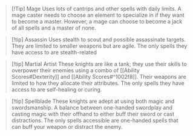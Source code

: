 
> [!Tip] Mage
> Uses lots of cantrips and other spells with daily limits. A mage caster needs to choose an element to specialize in if they want to become a master. However, a mage can choose to become a jack of all spells and a master of none.

> [!tip] Assassin
> Uses stealth to scout and possible assassinate targets. They are limited to smaller weapons but are agile. The only spells they have access to are stealth-related

> [!tip] Martial Artist
> These knights are like a tank; they use their skills to overpower their enemies using a combo of [[Ability Scores#Dexterity]] and [[Ability Scores#^1002f8]]. Their weapons are limited to how they allocate their attributes. The only spells they have access to are self-healing or curing.

> [!tip] Spellblade
> These knights are adept at using both magic and swordsmanship. A balance between one-handed swordplay and casting magic with their offhand to either buff their sword or cast distractions. The only spells accessible are one-handed spells that can buff your weapon or distract the enemy.